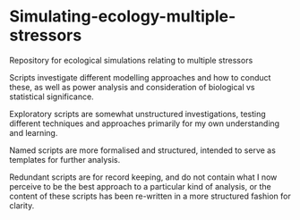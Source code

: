 # Simulating-ecology-multiple-stressors
Repository for ecological simulations relating to multiple stressors

Scripts investigate different modelling approaches and how to conduct these, as well as power analysis and consideration of biological vs statistical significance. 

Exploratory scripts are somewhat unstructured investigations, testing different techniques and approaches primarily for my own understanding and learning.

Named scripts are more formalised and structured, intended to serve as templates for further analysis. 

Redundant scripts are for record keeping, and do not contain what I now perceive to be the best approach to a particular kind of analysis, or the content of these scripts has been re-written in a more structured fashion for clarity. 

